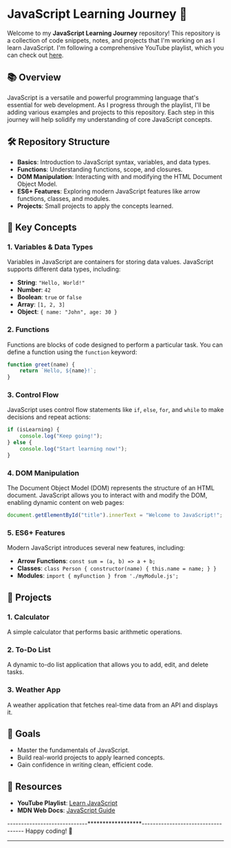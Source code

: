 # JavaScript Learning Journey 🚀

Welcome to my **JavaScript Learning Journey** repository! This repository is a collection of code snippets, notes, and projects that I'm working on as I learn JavaScript. I'm following a comprehensive YouTube playlist, which you can check out [here](https://www.youtube.com/playlist?list=PLwgFb6VsUj_l3XGLgZTf5lXq9rPAQ9COu). 

## 📚 Overview

JavaScript is a versatile and powerful programming language that's essential for web development. As I progress through the playlist, I'll be adding various examples and projects to this repository. Each step in this journey will help solidify my understanding of core JavaScript concepts.

## 🛠️ Repository Structure

- **Basics**: Introduction to JavaScript syntax, variables, and data types.
- **Functions**: Understanding functions, scope, and closures.
- **DOM Manipulation**: Interacting with and modifying the HTML Document Object Model.
- **ES6+ Features**: Exploring modern JavaScript features like arrow functions, classes, and modules.
- **Projects**: Small projects to apply the concepts learned.

## 🧠 Key Concepts

### 1. Variables & Data Types
Variables in JavaScript are containers for storing data values. JavaScript supports different data types, including:

- **String**: `"Hello, World!"`
- **Number**: `42`
- **Boolean**: `true` or `false`
- **Array**: `[1, 2, 3]`
- **Object**: `{ name: "John", age: 30 }`

### 2. Functions
Functions are blocks of code designed to perform a particular task. You can define a function using the `function` keyword:

```javascript
function greet(name) {
    return `Hello, ${name}!`;
}
```

### 3. Control Flow
JavaScript uses control flow statements like `if`, `else`, `for`, and `while` to make decisions and repeat actions:

```javascript
if (isLearning) {
    console.log("Keep going!");
} else {
    console.log("Start learning now!");
}
```

### 4. DOM Manipulation
The Document Object Model (DOM) represents the structure of an HTML document. JavaScript allows you to interact with and modify the DOM, enabling dynamic content on web pages:

```javascript
document.getElementById("title").innerText = "Welcome to JavaScript!";
```

### 5. ES6+ Features
Modern JavaScript introduces several new features, including:

- **Arrow Functions**: `const sum = (a, b) => a + b;`
- **Classes**: `class Person { constructor(name) { this.name = name; } }`
- **Modules**: `import { myFunction } from './myModule.js';`

## 🚀 Projects

### 1. **Calculator**
A simple calculator that performs basic arithmetic operations.

### 2. **To-Do List**
A dynamic to-do list application that allows you to add, edit, and delete tasks.

### 3. **Weather App**
A weather application that fetches real-time data from an API and displays it.

## 🎯 Goals

- Master the fundamentals of JavaScript.
- Build real-world projects to apply learned concepts.
- Gain confidence in writing clean, efficient code.

## 🔗 Resources

- **YouTube Playlist**: [Learn JavaScript](https://www.youtube.com/playlist?list=PLwgFb6VsUj_l3XGLgZTf5lXq9rPAQ9COu)
- **MDN Web Docs**: [JavaScript Guide](https://developer.mozilla.org/en-US/docs/Web/JavaScript/Guide)

-----------------------------******************-----------------------------------
Happy coding! 🎉

---
